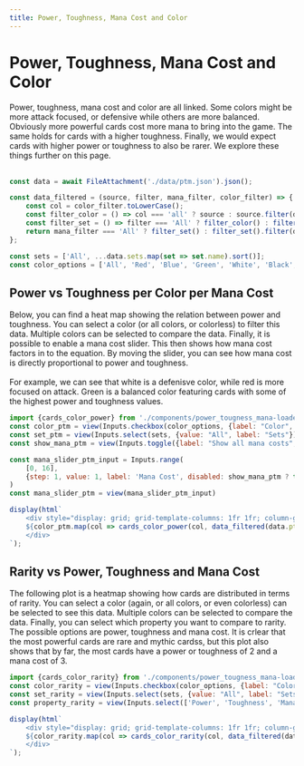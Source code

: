 ```yaml
---
title: Power, Toughness, Mana Cost and Color
---
```

# Power, Toughness, Mana Cost and Color
<div>
Power, toughness, mana cost and color are all linked. Some colors might be more attack focused, or defensive while others are more balanced. Obviously more powerful cards cost more mana to bring into the game. The same holds for cards with a higher toughness. Finally, we would expect cards with higher power or toughness to also be rarer. We explore these things further on this page.
</div>
<br>

```js
const data = await FileAttachment('./data/ptm.json').json();

const data_filtered = (source, filter, mana_filter, color_filter) => {
    const col = color_filter.toLowerCase();
    const filter_color = () => col === 'all' ? source : source.filter(d => d.color === col);
    const filter_set = () => filter === 'All' ? filter_color() : filter_color().filter(d => d.set === filter);
    return mana_filter === 'All' ? filter_set() : filter_set().filter(d => d.mana_cost === mana_filter);
};

const sets = ['All', ...data.sets.map(set => set.name).sort()];
const color_options = ['All', 'Red', 'Blue', 'Green', 'White', 'Black', 'Multicolor', 'Colorless'];
```

## Power vs Toughness per Color per Mana Cost
<div>
Below, you can find a heat map showing the relation between power and toughness. You can select a color (or all colors, or colorless) to filter this data. Multiple colors can be selected to compare the data. Finally, it is possible to enable a mana cost slider. This then shows how mana cost factors in to the equation. By moving the slider, you can see how mana cost is directly proportional to power and toughness.
</div>
<br>
<div>
For example, we can see that white is a defenisve color, while red is more focused on attack. Green is a balanced color featuring cards with some of the highest power and toughness values.
</div>

```js
import {cards_color_power} from './components/power_tougness_mana-loader.js';
const color_ptm = view(Inputs.checkbox(color_options, {label: "Color", value: ["All"]}));
const set_ptm = view(Inputs.select(sets, {value: "All", label: "Sets"}));
const show_mana_ptm = view(Inputs.toggle({label: "Show all mana costs", value: true}));
```
```js
const mana_slider_ptm_input = Inputs.range(
    [0, 16],
    {step: 1, value: 1, label: 'Mana Cost', disabled: show_mana_ptm ? true : false}
)
const mana_slider_ptm = view(mana_slider_ptm_input)
```

```js
display(html`
    <div style="display: grid; grid-template-columns: 1fr 1fr; column-gap: 20px; row-gap: 20px;">
    ${color_ptm.map(col => cards_color_power(col, data_filtered(data.ptm, set_ptm, show_mana_ptm ? 'All' : mana_slider_ptm, col)))}
    </div>
`);
```

## Rarity vs Power, Toughness and Mana Cost
<div>
The following plot is a heatmap showing how cards are distributed in terms of rarity. You can select a color (again, or all colors, or even colorless) can be selected to see this data. Multiple colors can be selected to compare the data. Finally, you can select which property you want to compare to rarity. The possible options are power, toughness and mana cost. It is crlear that the most powerful cards are rare and mythic cardss, but this plot also shows that by far, the most cards have a power or toughness of 2 and a mana cost of 3.
</div>

```js
import {cards_color_rarity} from './components/power_tougness_mana-loader.js';
const color_rarity = view(Inputs.checkbox(color_options, {label: "Color", value: ["All"]}));
const set_rarity = view(Inputs.select(sets, {value: "All", label: "Sets"}));
const property_rarity = view(Inputs.select(['Power', 'Toughness', 'Mana Cost'], {value: "Power", label: "Property"}));
```

```js
display(html`
    <div style="display: grid; grid-template-columns: 1fr 1fr; column-gap: 20px; row-gap: 20px;">
    ${color_rarity.map(col => cards_color_rarity(col, data_filtered(data.ptm, set_rarity, 'All', col), property_rarity.toLowerCase().replace(' ', '_')))}
    </div>
`);
```